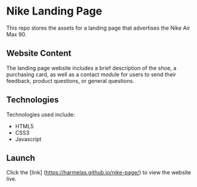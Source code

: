 # Nike Landing Page

This repo stores the assets for a landing page that advertises the Nike Air Max 90.

## Website Content

The landing page website includes a brief description of the shoe, a purchasing card, as well
as a contact module for users to send their feedback, product questions, or general questions.

## Technologies

Technologies used include:

- HTML5
- CSS3
- Javascript

## Launch

Click the [link] (https://harmelas.github.io/nike-page/) to view the website live. 
